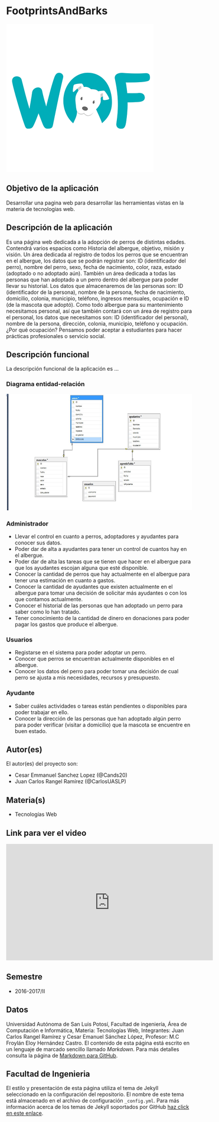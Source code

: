 # FootprintsAndBarks

![Albergue](https://github.com/acominf/FootprintsAndBarks/blob/master/docs/wof_opt.png)

## Objetivo de la aplicación
Desarrollar una pagina web para desarrollar las herramientas vistas en la materia de tecnologias web.

## Descripción de la aplicación
Es una página web dedicada a la adopción de perros de distintas edades. Contendrá varios espacios como Historia del albergue, objetivo, misión y visión. Un área dedicada al registro de todos los perros que se encuentran en el albergue, los datos que se podrán registrar son: ID (identificador del perro), nombre del perro, sexo, fecha de nacimiento, color, raza, estado (adoptado o no adoptado aún). También un área dedicada a todas las personas que han adoptado a un perro dentro del albergue para poder llevar su historial. Los datos que almacenaremos de las personas son: ID (identificador de la persona), nombre de la persona, fecha de nacimiento, domicilio, colonia, municipio, teléfono, ingresos mensuales, ocupación e ID (de la mascota que adoptó). Como todo albergue para su mantenimiento necesitamos personal, así que también contará con un área de registro para el personal, los datos que necesitamos son: ID (identificador del personal), nombre de la persona, dirección, colonia, municipio, teléfono y ocupación. ¿Por qué ocupación? Pensamos poder aceptar a estudiantes para hacer prácticas profesionales o servicio social. 

## Descripción funcional
La descripción funcional de la aplicación es ...
### Diagrama entidad-relación
<img src="https://raw.githubusercontent.com/acominf/FootprintsAndBarks/master/entidad-relacion.jpeg" width="560" height="315" alt="Diagrama E-R">

### Administrador
-  Llevar el control en cuanto a perros, adoptadores y ayudantes para conocer sus datos.
-  Poder dar de alta a ayudantes para tener un control de cuantos hay en el albergue.
-  Poder dar de alta las tareas que se tienen que hacer en el albergue para que los ayudantes escojan alguna que esté disponible.
-  Conocer la cantidad de perros que hay actualmente en el albergue para tener una estimación en cuanto a gastos.
-  Conocer la cantidad de ayudantes que existen actualmente en el albergue para tomar una decisión de solicitar más ayudantes o con los que contamos actualmente.
-  Conocer el historial de las personas que han adoptado un perro para saber como lo han tratado.
-  Tener conocimiento de la  cantidad de dinero en donaciones para poder pagar los gastos que produce el albergue.


### Usuarios
-  Registarse en el sistema para poder adoptar un perro.
-  Conocer que perros se encuentran actualmente disponibles en el albergue.
-  Conocer los datos del perro para poder tomar una decisión de cual perro se ajusta a mis necesidades, recursos y presupuesto.

### Ayudante
-  Saber cuáles actividades o tareas están pendientes o disponibles para poder trabajar en ello.
-  Conocer la dirección de las personas que han adoptado algún perro para poder verificar (visitar a domicilio) que la mascota se encuentre en buen estado.

## Autor(es)
El autor(es) del proyecto son:
- Cesar Emmanuel Sanchez Lopez (@Cands20)
- Juan Carlos Rangel Ramírez (@CarlosUASLP)

## Materia(s)
- Tecnologías Web

## Link para ver el video
<iframe width="560" height="315" src="https://www.youtube.com/embed/hvhOKbXcmGk" frameborder="0" allowfullscreen></iframe>

## Semestre
- 2016-2017/II

## Datos
Universidad Autónoma de San Luis Potosí, 
Facultad de ingeniería, 
Área de Computación e Informática, 
Materia: Tecnologías Web, 
Integrantes: Juan Carlos Rangel Ramírez y Cesar Emanuel Sánchez López, 
Profesor: M.C Froylán Eloy Hernández Castro.
El contenido de esta página está escrito en un lenguaje de marcado sencillo llamado *Markdown*. Para más detalles consulta la página de [Markdown para GitHub](https://guides.github.com/features/mastering-markdown/).

## Facultad de Ingenieria
El estilo y presentación de esta página utiliza el tema de Jekyll seleccionado en la configuración del repositorio. El nombre de este tema está almacenado en el archivo de configuración `_config.yml`. Para más información acerca de los temas de Jekyll soportados por GitHub [haz click en este enlace](https://pages.github.com/themes/).
